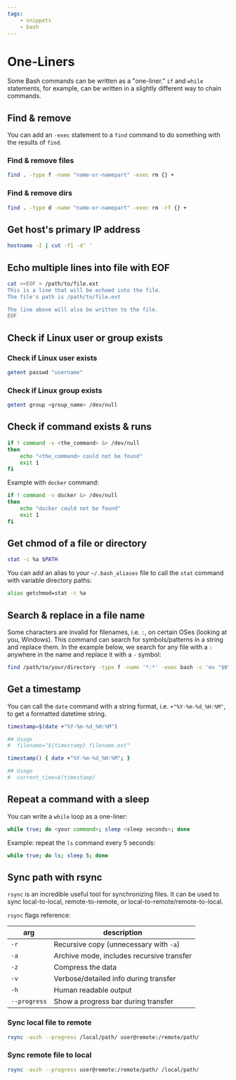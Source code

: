 ```yaml
---
tags:
    - snippets
    - bash
---
```


# One-Liners

Some Bash commands can be written as a "one-liner." `if` and `while` statements, for example, can be written in a slightly different way to chain commands.

## Find & remove

You can add an `-exec` statement to a `find` command to do something with the results of `find`.

### Find & remove files

```bash title="Find & remove files" linenums="1"
find . -type f -name "name-or-namepart" -exec rm {} +
```

### Find & remove dirs

```bash title="Find & remove dirs" linenums="1"
find . -type d -name "name-or-namepart" -exec rm -rf {} +
```

## Get host's primary IP address

```bash title="Get host primary IP" linenums="1"
hostname -I | cut -f1 -d' '
```

## Echo multiple lines into file with EOF

```bash title="Echo lines into file" linenums="1"
cat <<EOF > /path/to/file.ext
This is a line that will be echoed into the file.
The file's path is /path/to/file.ext

The line above will also be written to the file.
EOF
```

## Check if Linux user or group exists

### Check if Linux user exists

```bash title="Check if Linux user exists" linenums="1"
getent passwd "username"
```

### Check if Linux group exists

```bash title="Check if Linux group exists" linenums="1"
getent group <group_name> /dev/null
```

## Check if command exists & runs

```bash title="Check if Bash command exists" linenums="1"
if ! command -v <the_command> &> /dev/null
then
    echo "<the_command> could not be found"
    exit 1
fi
```

Example with `docker` command:

```bash title="Check if Docker command exists" linenums="1"
if ! command -v docker &> /dev/null
then
    echo "docker could not be found"
    exit 1
fi
```

## Get chmod of a file or directory

```bash title="Get chmod" linenums="1"
stat -c %a $PATH
```

You can add an alias to your `~/.bash_aliases` file to call the `stat` command with variable directory paths:

```bash title="~/.bash_aliases" linenums="1"
alias getchmod=stat -c %a
```

## Search & replace in a file name

Some characters are invalid for filenames, i.e. `:`, on certain OSes (looking at you, Windows). This command can search for symbols/patterns in a string and replace them. In the example below, we search for any file with a `:` anywhere in the name and replace it with a `-` symbol:

```bash title="Search & replace character(s) in string" linenums="1"
find /path/to/your/directory -type f -name '*:*' -exec bash -c 'mv "$0" "${0//:/-}"' {} \;
```

## Get a timestamp

You can call the `date` command with a string format, i.e. `+"%Y-%m-%d_%H:%M"`, to get a formatted datetime string.

```bash title="Get timestamp and assign to a variable" linenums="1"
timestamp=$(date +"%Y-%m-%d_%H:%M")

## Usage
#  filename="${timestamp}_filename.ext"
```

```bash title="Timestamp function for Bash scripts" linenums="1"
timestamp() { date +"%Y-%m-%d_%H:%M"; }

## Usage
#  current_time=$(timestamp)
```

## Repeat a command with a sleep

You can write a `while` loop as a one-liner:

```bash title="Repeat a command with a sleep" linenums="1"
while true; do <your command>; sleep <sleep seconds>; done
```

Example: repeat the `ls` command every 5 seconds:

```bash title="Run ls command every 5 seconds" linenums="1"
while true; do ls; sleep 5; done
```

## Sync path with rsync

`rsync` is an incredible useful tool for synchronizing files. It can be used to sync local-to-local, remote-to-remote, or local-to-remote/remote-to-local.

`rsync` flags reference:

| arg          | description                               |
| ------------ | ----------------------------------------- |
| `-r`         | Recursive copy (unnecessary with `-a`)    |
| `-a`         | Archive mode, includes recursive transfer |
| `-z`         | Compress the data                         |
| `-v`         | Verbose/detailed info during transfer     |
| `-h`         | Human readable output                     |
| `--progress` | Show a progress bar during transfer       |

### Sync local file to remote

```bash title="rsync local-to-remote" linenums="1"
rsync -avzh --progress /local/path/ user@remote:/remote/path/
```

### Sync remote file to local

```bash title="rsync remote-to-local" linenums="1"
rsync -avzh --progress user@remote:/remote/path/ /local/path/
```
